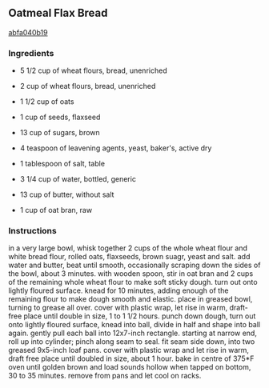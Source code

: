 ## Oatmeal Flax Bread

[abfa040b19](http://www.food.com/recipe/oatmeal-flax-bread-385888)

### Ingredients

 - 5 1/2 cup of wheat flours, bread, unenriched

 - 2 cup of wheat flours, bread, unenriched

 - 1 1/2 cup of oats

 - 1 cup of seeds, flaxseed

 - 13 cup of sugars, brown

 - 4 teaspoon of leavening agents, yeast, baker's, active dry

 - 1 tablespoon of salt, table

 - 3 1/4 cup of water, bottled, generic

 - 13 cup of butter, without salt

 - 1 cup of oat bran, raw

### Instructions

in a very large bowl, whisk together 2 cups of the whole wheat flour and white bread flour, rolled oats, flaxseeds, brown suagr, yeast and salt. add water and butter, beat until smooth, occasionally scraping down the sides of the bowl, about 3 minutes. with wooden spoon, stir in oat bran and 2 cups of the remaining whole wheat flour to make soft sticky dough. turn out onto lightly floured surface. knead for 10 minutes, adding enough of the remaining flour to make dough smooth and elastic. place in greased bowl, turning to grease all over. cover with plastic wrap, let rise in warm, draft-free place until double in size, 1 to 1 1/2 hours. punch down dough, turn out onto lightly floured surface, knead into ball, divide in half and shape into ball again. gently pull each ball into 12x7-inch rectangle. starting at narrow end, roll up into cylinder; pinch along seam to seal. fit seam side down, into two greased 9x5-inch loaf pans. cover with plastic wrap and let rise in warm, draft free place until doubled in size, about 1 hour. bake in centre of 375*F oven until golden brown and load sounds hollow when tapped on bottom, 30 to 35 minutes. remove from pans and let cool on racks.